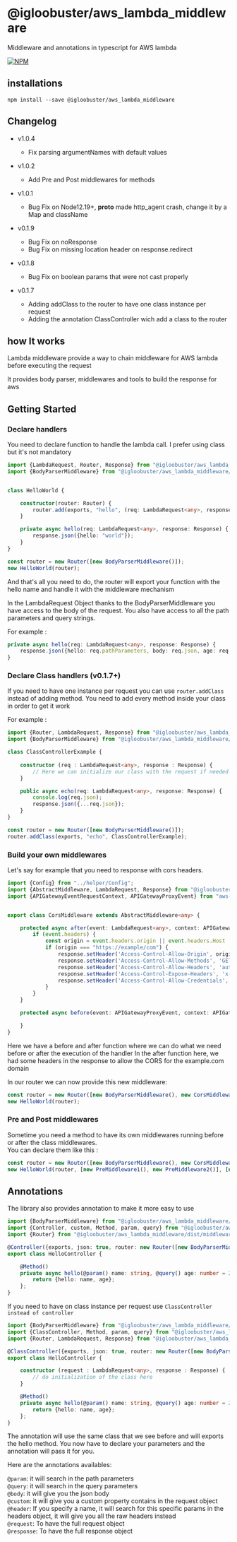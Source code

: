 # @igloobuster/aws_lambda_middleware
Middleware and annotations in typescript for AWS lambda

[![NPM](https://nodei.co/npm/@igloobuster/aws_lambda_middleware.png)](https://www.npmjs.com/package/@igloobuster/aws_lambda_middleware)

## installations

```
npm install --save @igloobuster/aws_lambda_middleware
```

## Changelog
* v1.0.4
  * Fix parsing argumentNames with default values
  
* v1.0.2
  * Add Pre and Post middlewares for methods

* v1.0.1
  * Bug Fix on Node12.19+, __proto__ made http_agent crash, change it by a Map and className

* v0.1.9
  * Bug Fix on noResponse
  * Bug Fix on missing location header on response.redirect

* v0.1.8
  * Bug Fix on boolean params that were not cast properly

* v0.1.7
  * Adding addClass to the router to have one class instance per request
  * Adding the annotation ClassController wich add a class to the router

## how It works

Lambda middleware provide a way to chain middleware for AWS lambda before executing the request

It provides body parser, middlewares and tools to build the response for aws

## Getting Started

### Declare handlers

You need to declare function to handle the lambda call.
I prefer using class but it's not mandatory

```typescript
import {LambdaRequest, Router, Response} from "@igloobuster/aws_lambda_middleware/dist/middleware/Router";
import {BodyParserMiddleware} from "@igloobuster/aws_lambda_middleware/dist/middleware/BodyParserMiddleware";


class HelloWorld {

	constructor(router: Router) {
		router.add(exports, "hello", (req: LambdaRequest<any>, response: Response) => this.hello(req, response))
	}

	private async hello(req: LambdaRequest<any>, response: Response) {
		response.json({hello: "world"});
	}
}

const router = new Router([new BodyParserMiddleware()]);
new HelloWorld(router);
```

And that's all you need to do, the router will export your function with the hello name and handle it with the middleware mechanism

In the LambdaRequest Object thanks to the BodyParserMiddleware you have access to the body of the request.
You also have access to all the path parameters and query strings.

For example :

```typescript
private async hello(req: LambdaRequest<any>, response: Response) {
	response.json({hello: req.pathParameters, body: req.json, age: req.queryStringParameters.age});
}
```

### Declare Class handlers (v0.1.7+)

If you need to have one instance per request you can use ```router.addClass``` instead of adding method.
You need to add every method inside your class in order to get it work

For example :

```typescript
import {Router, LambdaRequest, Response} from "@igloobuster/aws_lambda_middleware/dist/middleware/Router";
import {BodyParserMiddleware} from "@igloobuster/aws_lambda_middleware/dist/middleware/BodyParserMiddleware";

class ClassControllerExample {
	
    constructor (req : LambdaRequest<any>, response : Response) {
		// Here we can initialize our class with the request if needed
	}

	public async echo(req: LambdaRequest<any>, response: Response) {
		console.log(req.json);
		response.json({...req.json});
	}
}

const router = new Router([new BodyParserMiddleware()]);
router.addClass(exports, "echo", ClassControllerExample);
```

### Build your own middlewares

Let's say for example that you need to response with cors headers.

```typescript
import {Config} from "../helper/Config";
import {AbstractMiddleware, LambdaRequest, Response} from "@igloobuster/aws_lambda_middleware/dist/middleware/Router";
import {APIGatewayEventRequestContext, APIGatewayProxyEvent} from "aws-lambda";


export class CorsMiddleware extends AbstractMiddleware<any> {

	protected async after(event: LambdaRequest<any>, context: APIGatewayEventRequestContext, response: Response) {
		if (event.headers) {
			const origin = event.headers.origin || event.headers.Host || event.headers.host;
			if (origin === "https://example/com") {
				response.setHeader('Access-Control-Allow-Origin', origin);
				response.setHeader('Access-Control-Allow-Methods', 'GET,PUT,PATCH,POST,DELETE');
				response.setHeader('Access-Control-Allow-Headers', 'authorization, content-type, x-force-lang, cookie');
				response.setHeader('Access-Control-Expose-Headers', 'x-api-authorization, set-cookie, x-force-lang');
				response.setHeader('Access-Control-Allow-Credentials', 'true');
			}
		}
	}

	protected async before(event: APIGatewayProxyEvent, context: APIGatewayEventRequestContext) {

	}
}
```

Here we have a before and after function where we can do what we need before or after the execution of the handler
In the after function here, we had some headers in the response to allow the CORS for the example.com domain

In our router we can now provide this new middleware:

```typescript
const router = new Router([new BodyParserMiddleware(), new CorsMiddleware()]);
new HelloWorld(router);
```

### Pre and Post middlewares

Sometime you need a method to have its own middlewares running before or after the class middlewares.<br/>
You can declare them like this :

```typescript
const router = new Router([new BodyParserMiddleware(), new CorsMiddleware()]);
new HelloWorld(router, [new PreMiddleware1(), new PreMiddleware2()], [new PostMiddleware1(), new PostMiddleware2()]);
```

## Annotations

The library also provides annotation to make it more easy to use

```typescript
import {BodyParserMiddleware} from "@igloobuster/aws_lambda_middleware/dist/middleware/BodyParserMiddleware";
import {Controller, custom, Method, param, query} from "@igloobuster/aws_lambda_middleware/dist/Annotations";
import {Router} from "@igloobuster/aws_lambda_middleware/dist/middleware/Router";

@Controller({exports, json: true, router: new Router([new BodyParserMiddleware()])})
export class HelloController {

	@Method()
	private async hello(@param() name: string, @query() age: number = 21) {
		return {hello: name, age};
	};
}
```

If you need to have on class instance per request use ```ClassController instead of controller```
```typescript
import {BodyParserMiddleware} from "@igloobuster/aws_lambda_middleware/dist/middleware/BodyParserMiddleware";
import {ClassController, Method, param, query} from "@igloobuster/aws_lambda_middleware/dist/Annotations";
import {Router, LambdaRequest, Response} from "@igloobuster/aws_lambda_middleware/dist/middleware/Router"; import {LambdaRequest} from "./Router";

@ClassController({exports, json: true, router: new Router([new BodyParserMiddleware()])})
export class HelloController {

    constructor (request : LambdaRequest<any>, response : Response) {
    	// do initialization of the class here 
    }

	@Method()
	private async hello(@param() name: string, @query() age: number = 21) {
		return {hello: name, age};
	};
}
```

The annotation will use the same class that we see before and will exports the hello method.
You now have to declare your parameters and the annotation will pass it for you.

Here are the annotations availables:

`@param`: it will search in the path parameters<br/>
`@query`: it will search in the query parameters<br/>
`@body`: it will give you the json body<br/>
`@custom`: it will give you a custom property contains in the request object<br/>
`@header`: If you specify a name, it will search for this specific params in the headers object, it will give you all the raw headers instead<br/>
`@request`: To have the full request object<br/>
`@response`: To have the full response object

